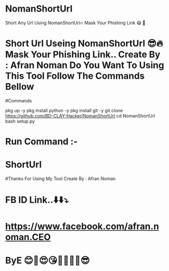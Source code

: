 # NomanShortUrl
Short Any Url Using NomanShortUrl🔥 Mask Your Phishing Link 😷 🥳

# Short Url Useing NomanShortUrl 😎🔥 Mask Your Phishing Link.. Create By : Afran Noman Do You Want To Using This Tool Follow The Commands Bellow

#Commands

 pkg up -y
 pkg install python -y
 pkg install git -y
 git clone https://github.com/BD-CLAY-Hacker/NomanShortUrl
 cd NomanShortUrl
 bash setup.py
 # Run Command :-
 # ShortUrl

 #Thanks For Using My Tool Create By : Afran Noman 
# FB ID Link..⬇️⬇️⤵️
# https://www.facebook.com/afran.noman.CEO


# ByE 😊🥰😍😘🤩🔥🔥🔥😎
